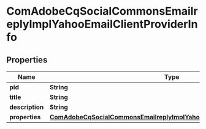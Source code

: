 
# ComAdobeCqSocialCommonsEmailreplyImplYahooEmailClientProviderInfo

## Properties
Name | Type | Description | Notes
------------ | ------------- | ------------- | -------------
**pid** | **String** |  |  [optional]
**title** | **String** |  |  [optional]
**description** | **String** |  |  [optional]
**properties** | [**ComAdobeCqSocialCommonsEmailreplyImplYahooEmailClientProviderProperties**](ComAdobeCqSocialCommonsEmailreplyImplYahooEmailClientProviderProperties.md) |  |  [optional]



